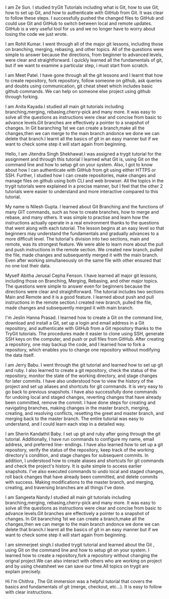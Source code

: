 I am Ze Sun. I studied tryGit Tutorials including what is Git, how to use Git, how to set up Git, and how to authenticate with GitHub from Git. It was clear to follow these steps. I successfully pushed the changed files to GitHub and could use Git and GitHub to switch between local and remote updates. GitHub is a very useful tool for us and we no longer have to worry about losing the code we just wrote.

I am Rohit Kumar. I went through all of the major git lessons, including those on branching, merging, rebasing, and other topics. All of the questions were simple to answer because the directions, from beginner to advanced levels, were clear and straightforward. I quickly learned all the fundamentals of git, but if we want to examine a particular step, i must start from scratch.

I am Meet Patel. I have gone through all the git lessons and I learnt that how to create repository, fork repository, follow someone on github, ask queries and doubts using communication, git cheat sheet which includes basic github commands. We can help on someone else project using github through forking.

I am Anita Kayada.I studied all main git tutorials including branching,merging, rebasing,cherry-pick and many more. It was easy to solve all the questions as instructions were clear and concise from basic to advance levels.Git branches are effectively a pointer to a snapshot of changes.
In Git baranching 1st we can create a branch,make all the changes,then we can merge to the main branch andonce we done we can delete that branch.I learnt all the basics of git in an easy manner but if we want to check some step it will start again from beginning.

Hello, I am Jitendra Singh Shekhawat.I was assigned a trygit tutorial for the assignment and through this tutorial I learned what Git is, using Git on the command line and how to setup git on your system. Also, I got to know about how I can authenticate with GitHub from git using either HTTPS or SSH. Further, I studied how I can create repositories, make changes and manage files on github using both CLI and web browser. All the topics in the trygit tutorials were explained in a precise manner, but I feel that the other 2 tutorials were easier to understand and more interactive compared to this tutorial. 

My name is Nilesh Gupta. I learned about Git Branching and the functions of many GIT commands, such as how to create branches, how to merge and rebase, and many others. It was simple to practise and learn how the instructions actually operate in a real environment thanks to the questions that went along with each tutorial. The lesson begins at an easy level so that beginners may understand the fundamentals and gradually advances to a more difficult level. The tutorial's division into two sections, main and remote, was its strongest feature. We were able to learn more about the pull and push instructions in the remote section. We created new branch, pulled the file, made changes and subsequently merged it with the main branch. Even after working simultaneously on the same file with other ensured that no one lost their data.

Myself Abitha Jerusal Cepha Fenson. I have learned all major git lessons, including those on Branching, Merging, Rebasing, and other major topics. The questions were simple to answer even for beginners because the directions were clear and straightforward. The tutorial includes two sections Main and Remote and it is a good feature. I learned about push and pull instructions in the remote section.I created new branch, pulled the file, made changes and subsequently merged it with main branch.

I'm Jeslin Hanna Prasad. I learned how to create a Git on the command line, download and install a Git, set up a login and email address in a Git repository, and authenticate with GitHub from a Git repository thanks to the TryGit tutorials. The procedures made it easier to clone using SSH, generate SSH keys on the computer, and push or pull files from GitHub. After creating a repository, one may backup the code, and I learned how to fork a repository, which enables you to change one repository without modifying the data itself.

I am Jerry Babu.  I went through the git tutorial and learned how to set up git and ruby. I also learned to create a git repository, check the status of the repository, monitor the state of the working directory, and stage changes for later commits. I have also understood how to view the history of the project and set up aliases and shortcuts for git commands. It is very easy to go back to previous snapshots. I have also successfully done commands for undoing local and staged changes, reverting changes that have already been committed, remove the commit. I have done steps for creating and navigating branches, making changes in the master branch, merging, creating, and resolving conflicts, resetting the greet and master branch, and merging back to the master branch. The entire tutorial was easy to understand, and I could learn each step in a detailed way.

I am Sherin Kandathil Baby. I set up git and ruby after going through the git tutorial. Additionally, I have run commands to configure my name, email address, and preferred line- endings. I have also learned how to set up a git repository, verify the status of the repository, keep track of the working directory's condition, and stage changes for subsequent commits. In addition, I understood how to create aliases and shortcuts for git commands and check the project's history. It is quite simple to access earlier snapshots. I've also executed commands to undo local and staged changes, roll back changes that have already been committed, and delete commits with success. Making modifications to the master branch, and merging, creating, and traversing branches are all things I've done.

I am Sangeeta Nandy.I studied all main git tutorials including branching,merging, rebasing,cherry-pick and many more. It was easy to solve all the questions as instructions were clear and concise from basic to advance levels.Git branches are effectively a pointer to a snapshot of changes. In Git baranching 1st we can create a branch,make all the changes,then we can merge to the main branch andonce we done we can delete that branch.I learnt all the basics of git in an easy manner but if we want to check some step it will start again from beginning.

I am simmerjeet singh.I studied trygit tutorial and learned about the Git , using Git on the command line and how to setup git on your system.
I learned how to create a repository,fork a repository without changing the orignal project.We can also interact with others who are working on project and by using cheatsheet we can save our time.All topics on trygit are explain precisely.

Hi I'm Chithra , The Git immersion was a helpful tutorial that covers the basics and fundamentals of git (merge, checkout, etc…). It is easy to follow with clear instructions. 
